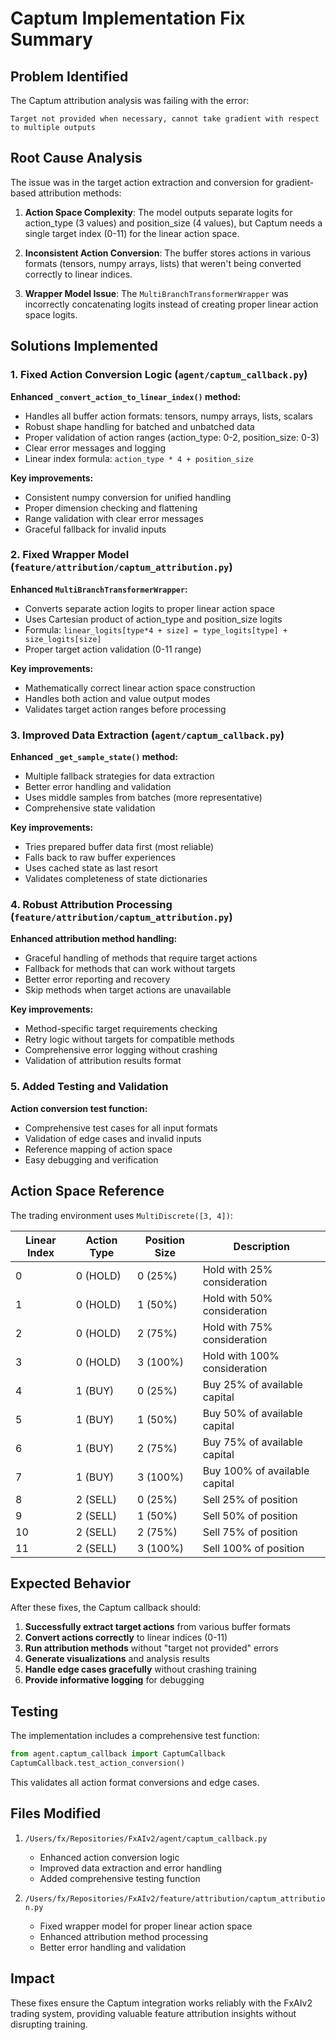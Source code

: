 # Captum Implementation Fix Summary

## Problem Identified

The Captum attribution analysis was failing with the error:
```
Target not provided when necessary, cannot take gradient with respect to multiple outputs
```

## Root Cause Analysis

The issue was in the target action extraction and conversion for gradient-based attribution methods:

1. **Action Space Complexity**: The model outputs separate logits for action_type (3 values) and position_size (4 values), but Captum needs a single target index (0-11) for the linear action space.

2. **Inconsistent Action Conversion**: The buffer stores actions in various formats (tensors, numpy arrays, lists) that weren't being converted correctly to linear indices.

3. **Wrapper Model Issue**: The `MultiBranchTransformerWrapper` was incorrectly concatenating logits instead of creating proper linear action space logits.

## Solutions Implemented

### 1. Fixed Action Conversion Logic (`agent/captum_callback.py`)

**Enhanced `_convert_action_to_linear_index()` method:**
- Handles all buffer action formats: tensors, numpy arrays, lists, scalars
- Robust shape handling for batched and unbatched data
- Proper validation of action ranges (action_type: 0-2, position_size: 0-3)
- Clear error messages and logging
- Linear index formula: `action_type * 4 + position_size`

**Key improvements:**
- Consistent numpy conversion for unified handling
- Proper dimension checking and flattening
- Range validation with clear error messages
- Graceful fallback for invalid inputs

### 2. Fixed Wrapper Model (`feature/attribution/captum_attribution.py`)

**Enhanced `MultiBranchTransformerWrapper`:**
- Converts separate action logits to proper linear action space
- Uses Cartesian product of action_type and position_size logits
- Formula: `linear_logits[type*4 + size] = type_logits[type] + size_logits[size]`
- Proper target action validation (0-11 range)

**Key improvements:**
- Mathematically correct linear action space construction
- Handles both action and value output modes
- Validates target action ranges before processing

### 3. Improved Data Extraction (`agent/captum_callback.py`)

**Enhanced `_get_sample_state()` method:**
- Multiple fallback strategies for data extraction
- Better error handling and validation
- Uses middle samples from batches (more representative)
- Comprehensive state validation

**Key improvements:**
- Tries prepared buffer data first (most reliable)
- Falls back to raw buffer experiences
- Uses cached state as last resort
- Validates completeness of state dictionaries

### 4. Robust Attribution Processing (`feature/attribution/captum_attribution.py`)

**Enhanced attribution method handling:**
- Graceful handling of methods that require target actions
- Fallback for methods that can work without targets
- Better error reporting and recovery
- Skip methods when target actions are unavailable

**Key improvements:**
- Method-specific target requirements checking
- Retry logic without targets for compatible methods
- Comprehensive error logging without crashing
- Validation of attribution results format

### 5. Added Testing and Validation

**Action conversion test function:**
- Comprehensive test cases for all input formats
- Validation of edge cases and invalid inputs
- Reference mapping of action space
- Easy debugging and verification

## Action Space Reference

The trading environment uses `MultiDiscrete([3, 4])`:

| Linear Index | Action Type | Position Size | Description |
|--------------|-------------|---------------|-------------|
| 0 | 0 (HOLD) | 0 (25%) | Hold with 25% consideration |
| 1 | 0 (HOLD) | 1 (50%) | Hold with 50% consideration |
| 2 | 0 (HOLD) | 2 (75%) | Hold with 75% consideration |
| 3 | 0 (HOLD) | 3 (100%) | Hold with 100% consideration |
| 4 | 1 (BUY) | 0 (25%) | Buy 25% of available capital |
| 5 | 1 (BUY) | 1 (50%) | Buy 50% of available capital |
| 6 | 1 (BUY) | 2 (75%) | Buy 75% of available capital |
| 7 | 1 (BUY) | 3 (100%) | Buy 100% of available capital |
| 8 | 2 (SELL) | 0 (25%) | Sell 25% of position |
| 9 | 2 (SELL) | 1 (50%) | Sell 50% of position |
| 10 | 2 (SELL) | 2 (75%) | Sell 75% of position |
| 11 | 2 (SELL) | 3 (100%) | Sell 100% of position |

## Expected Behavior

After these fixes, the Captum callback should:

1. **Successfully extract target actions** from various buffer formats
2. **Convert actions correctly** to linear indices (0-11)
3. **Run attribution methods** without "target not provided" errors
4. **Generate visualizations** and analysis results
5. **Handle edge cases gracefully** without crashing training
6. **Provide informative logging** for debugging

## Testing

The implementation includes a comprehensive test function:
```python
from agent.captum_callback import CaptumCallback
CaptumCallback.test_action_conversion()
```

This validates all action format conversions and edge cases.

## Files Modified

1. `/Users/fx/Repositories/FxAIv2/agent/captum_callback.py`
   - Enhanced action conversion logic
   - Improved data extraction and error handling
   - Added comprehensive testing function

2. `/Users/fx/Repositories/FxAIv2/feature/attribution/captum_attribution.py`
   - Fixed wrapper model for proper linear action space
   - Enhanced attribution method processing
   - Better error handling and validation

## Impact

These fixes ensure the Captum integration works reliably with the FxAIv2 trading system, providing valuable feature attribution insights without disrupting training.